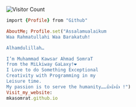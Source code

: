 ![Visitor Count](https://profile-counter.glitch.me/mkasomrat/count.svg)
```ruby
import {Profile} from "Github"

AboutMe; Profile.set("Assalamualaikum
Waa Rahmatullahi Waa Barakatuh!

Alhamdulillah…

I’m Muhammad Kawsar Ahmad SomraT
from the MiLkiway GaLaxy!❤️
I Love to do Something Exceptional
Creativity with Programming in my
Leisure time.
My passion is to serve the humanity……👍👍👍 !")
Visit_my_website:
mkasomrat.github.io
```


